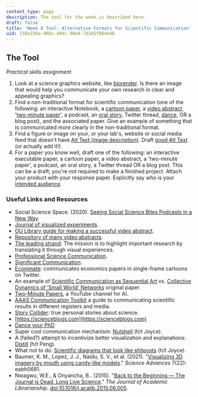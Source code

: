 ```yaml
---
content_type: page
description: The tool for the week is described here.
draft: false
title: 'Week 8 Tool: Alternative Formats for Scientific Communication'
uid: 238a336a-968c-48dc-90ed-7d345f0844d8
---
```

## The Tool

*Practical skills assignment*

1. Look at a science graphics website, like [biorender](https://biorender.com). Is there an image that would help you communicate your own research in clear and appealing graphics?
2. Find a non-traditional format for scientific communication (one of the following: an interactive Notebook, a [cartoon paper](https://twitter.com/econimate), a [video abstract](https://libraries.ou.edu/content/make-video-abstract-your-research), '[two-minute paper](https://www.youtube.com/channel/UCbfYPyITQ-7l4upoX8nvctg)', a podcast, an [oral story](https://www.storycollider.org), Twitter thread, [dance](https://www.science.org/content/article/watch-winners-year-s-dance-your-phd-contest), OR a blog post), and the associated paper. Give an example of something that is communicated more clearly in the non-traditional format. 
3. Find a figure or image on your, or your lab's, website or social media feed that doesn't have [Alt Text (image description)](https://www.nature.com/articles/s41467-020-19640-w). Draft [good Alt Text](https://help.siteimprove.com/support/solutions/articles/80000863904) (or actually add it!).
4. For a paper you know well, draft one of the following: an interactive executable paper, a cartoon paper, a video abstract, a 'two-minute paper', a podcast, an oral story, a Twitter thread OR a blog post. This can be a draft; you're not required to make a finished project. Attach your product with your response paper. Explicitly say who is your [intended audience](https://www.nature.com/articles/s42003-019-0516-1). 

### Useful Links and Resources

- Social Science Space. (2020). [Seeing Social Science Bites Podcasts in a New Way](https://www.socialsciencespace.com/2020/07/seeing-social-science-bites-podcasts-in-a-new-way%E2%80%8B%E2%80%8B/).
- [Journal of visualized experiments](https://www.jove.com).
- [OU Library guide for making a successful video abstract](https://libraries.ou.edu/content/make-video-abstract-your-research).
- [Repository of many video abstracts](https://wesharescience.com).
- [The leading strand](https://www.theleadingstrand.org/#intro): The mission is to highlight important research by translating it through visual experiences.
- [Professional Science Communication](https://www.beyondboundscreative.com/).
- [Significant Communication](https://significantcommunication.eu/).
- [Econimate](https://twitter.com/econimate): communicates economics papers in single-frame cartoons on Twitter. 
- An example of [Scientific Communication as Sequential Art](http://worrydream.com/ScientificCommunicationAsSequentialArt/) vs. [Collective Dynamics of 'Small World' Networks](http://worrydream.com/refs/Watts-CollectiveDynamicsOfSmallWorldNetworks.pdf) original paper.
- [Two-Minute Papers](https://www.youtube.com/channel/UCbfYPyITQ-7l4upoX8nvctg), a YouTube channel for AI.
- [AAAS Communication Toolkit](https://www.aaas.org/resources/communication-toolkit) a guide to communicating scientific results in different registers and media.
- [Story Collider](https://www.storycollider.org): true personal stories about science. 
- [https://scienceblogs.com](https://scienceblogs.com)
- [Dance your PhD](https://www.science.org/content/article/watch-winners-year-s-dance-your-phd-contest)
- Super cool communication mechanism: [Nutshell](https://ncase.me/nutshell-wip/) (h/t Joyce).
- A (failed?) attempt to incentivize better visualization and explanations: [Distill](https://distill.pub/2021/distill-hiatus/) (h/t Peng).
- What not to do: [Scientific diagrams that look like shitposts](https://twitter.com/scienceshitpost) (h/t Joyce).
- Baumer, K. M., Lopez, J. J., Naidu, S. V., et al. (2021). "[Visualizing 3D imagery by mouth using candy-like models](https://www.science.org/doi/10.1126/sciadv.abh0691)." *Science Advances* 7(22): eabh0691.
- Nwagwu, W.E., & Onyancha, B.. (2015). "[Back to the Beginning — The Journal is Dead, Long Live Science](https://www.researchgate.net/profile/Williams-Nwagwu-2/publication/347522390_36_Back_to_the_beginning/links/5fe0b83c45851553a0df026e/36-Back-to-the-beginning.pdf)." *The Journal of Academic Librarianship*. [doi:10.1016/j.acalib.2015.06.005](http://dx.doi.org/10.1016/j.acalib.2015.06.005.).